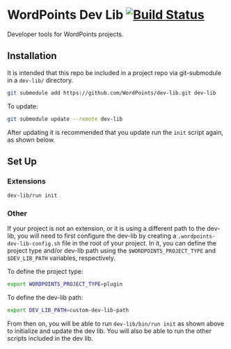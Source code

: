 # WordPoints Dev Lib [![Build Status](https://travis-ci.org/WordPoints/dev-lib.svg?branch=master)](https://travis-ci.org/WordPoints/dev-lib)
Developer tools for WordPoints projects.

## Installation

It is intended that this repo be included in a project repo via git-submodule in a
`dev-lib/` directory.

```bash
git submodule add https://github.com/WordPoints/dev-lib.git dev-lib
```

To update:

```bash
git submodule update --remote dev-lib
```

After updating it is recommended that you update run the `init` script again, as
shown below.

## Set Up

### Extensions

```bash
dev-lib/run init
```

### Other

If your project is not an extension, or it is using a different path to the dev-lib, you
will need to first configure the dev-lib by creating a `.wordpoints-dev-lib-config.sh`
file in the root of your project. In it, you can define the project type and/or 
dev-lib path using the `$WORDPOINTS_PROJECT_TYPE` and  `$DEV_LIB_PATH` variables,
respectively.

To define the project type:

```bash
export WORDPOINTS_PROJECT_TYPE=plugin
```

To define the dev-lib path:

```bash
export DEV_LIB_PATH=custom-dev-lib-path
```

From then on, you will be able to run `dev-lib/bin/run init` as shown above to 
initialize and update the dev lib. You will also be able to run the other scripts
included in the dev lib.
